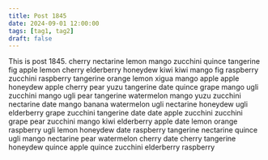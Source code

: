 ```yaml
---
title: Post 1845
date: 2024-09-01 12:00:00
tags: [tag1, tag2]
draft: false
---
```

This is post 1845.
cherry
nectarine
lemon
mango
zucchini
quince
tangerine
fig
apple
lemon
cherry
elderberry
honeydew
kiwi
kiwi
mango
fig
raspberry
zucchini
raspberry
tangerine
orange
lemon
xigua
mango
apple
apple
honeydew
apple
cherry
pear
yuzu
tangerine
date
quince
grape
mango
ugli
zucchini
mango
ugli
pear
tangerine
watermelon
mango
yuzu
zucchini
nectarine
date
mango
banana
watermelon
ugli
nectarine
honeydew
ugli
elderberry
grape
zucchini
tangerine
date
date
apple
zucchini
zucchini
grape
pear
zucchini
mango
kiwi
elderberry
apple
date
lemon
orange
raspberry
ugli
lemon
honeydew
date
raspberry
tangerine
nectarine
quince
ugli
mango
nectarine
pear
watermelon
cherry
date
cherry
tangerine
honeydew
quince
apple
quince
zucchini
elderberry
raspberry
